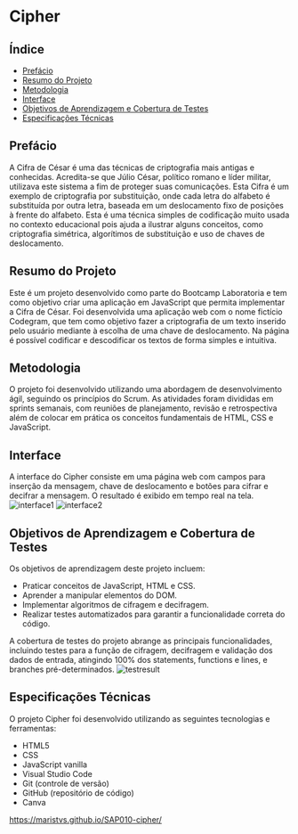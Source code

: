 # Cipher

## Índice
- [Prefácio](#prefácio)
- [Resumo do Projeto](#resumo-do-projeto)
- [Metodologia](#metodologia)
- [Interface](#interface)
- [Objetivos de Aprendizagem e Cobertura de Testes](#objetivos-de-aprendizagem-e-cobertura-de-testes)
- [Especificações Técnicas](#especificações-técnicas)

## Prefácio
A Cifra de César é uma das técnicas de criptografia mais antigas e conhecidas. Acredita-se que Júlio César, político romano e líder militar, utilizava este sistema a fim de proteger suas comunicações. Esta Cifra é um exemplo de criptografia por substituição, onde cada letra do alfabeto é substituída por outra letra, baseada em um deslocamento fixo de posições à frente do alfabeto. Esta é uma técnica simples de codificação muito usada no contexto educacional pois ajuda a ilustrar alguns conceitos, como criptografia simétrica, algorítimos de substituição e uso de chaves de deslocamento.

## Resumo do Projeto

Este é um projeto desenvolvido como parte do Bootcamp Laboratoria e tem como objetivo criar uma aplicação em JavaScript que permita implementar a Cifra de César.
Foi desenvolvida uma aplicação web com o nome fictício Codegram, que tem como objetivo fazer a criptografia de um texto inserido pelo usuário mediante à escolha de uma chave de deslocamento. Na página é possível codificar e descodificar os textos de forma simples e intuitiva. 

## Metodologia
O projeto foi desenvolvido utilizando uma abordagem de desenvolvimento ágil, seguindo os princípios do Scrum. As atividades foram divididas em sprints semanais, com reuniões de planejamento, revisão e retrospectiva além de colocar em prática os conceitos fundamentais de HTML, CSS e JavaScript.

## Interface
A interface do Cipher consiste em uma página web com campos para inserção da mensagem, chave de deslocamento e botões para cifrar e decifrar a mensagem. O resultado é exibido em tempo real na tela.
![interface1](c/home/maristvs/SAP010-cipher/src/Codegram1.png)
![interface2](c/home/maristvs/SAP010-cipher/src/Codegram2.png)

## Objetivos de Aprendizagem e Cobertura de Testes
Os objetivos de aprendizagem deste projeto incluem:
- Praticar conceitos de JavaScript, HTML e CSS.
- Aprender a manipular elementos do DOM.
- Implementar algoritmos de cifragem e decifragem.
- Realizar testes automatizados para garantir a funcionalidade correta do código.

A cobertura de testes do projeto abrange as principais funcionalidades, incluindo testes para a função de cifragem, decifragem e validação dos dados de entrada, atingindo 100% dos statements, functions e lines, e branches pré-determinados.
![testresult](/home/maristvs/SAP010-cipher/src/testcobertura.png)


## Especificações Técnicas
O projeto Cipher foi desenvolvido utilizando as seguintes tecnologias e ferramentas:
- HTML5
- CSS
- JavaScript vanilla
- Visual Studio Code
- Git (controle de versão)
- GitHub (repositório de código)
- Canva

https://maristvs.github.io/SAP010-cipher/
